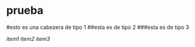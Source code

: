 # prueba
#esto es una cabezera de tipo 1
##esta es de tipo 2
###esta es de tipo 3

*item1*
*item2*
*item3*
